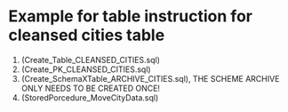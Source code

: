 # Example for table instruction for cleansed cities table

1. (Create_Table_CLEANSED_CITIES.sql)
2. (Create_PK_CLEANSED_CITIES.sql)
3. (Create_SchemaXTable_ARCHIVE_CITIES.sql), THE SCHEME ARCHIVE ONLY NEEDS TO BE CREATED ONCE!
4. (StoredPorcedure_MoveCityData.sql)
